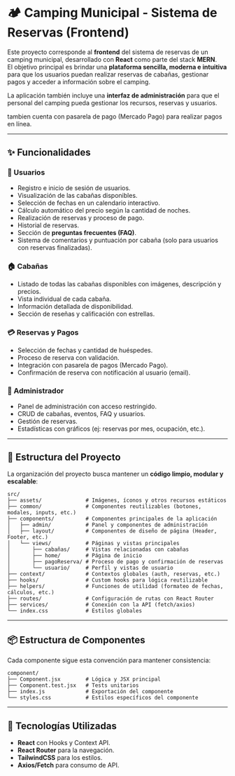 # 🏕️ Camping Municipal - Sistema de Reservas (Frontend)

Este proyecto corresponde al **frontend** del sistema de reservas de un camping municipal, desarrollado con **React** como parte del stack **MERN**.  
El objetivo principal es brindar una **plataforma sencilla, moderna e intuitiva** para que los usuarios puedan realizar reservas de cabañas, gestionar pagos y acceder a información sobre el camping.  

La aplicación también incluye una **interfaz de administración** para que el personal del camping pueda gestionar los recursos, reservas y usuarios.

tambien cuenta con pasarela de pago (Mercado Pago) para realizar pagos en línea.

---

## ✨ Funcionalidades

### 👤 Usuarios
- Registro e inicio de sesión de usuarios.
- Visualización de las cabañas disponibles.
- Selección de fechas en un calendario interactivo.
- Cálculo automático del precio según la cantidad de noches.
- Realización de reservas y proceso de pago.
- Historial de reservas.
- Sección de **preguntas frecuentes (FAQ)**.
- Sistema de comentarios y puntuación por cabaña (solo para usuarios con reservas finalizadas).

### 🏠 Cabañas
- Listado de todas las cabañas disponibles con imágenes, descripción y precios.
- Vista individual de cada cabaña.
- Información detallada de disponibilidad.
- Sección de reseñas y calificación con estrellas.

### 💳 Reservas y Pagos
- Selección de fechas y cantidad de huéspedes.
- Proceso de reserva con validación.
- Integración con pasarela de pagos (Mercado Pago).
- Confirmación de reserva con notificación al usuario (email).

### 🔑 Administrador
- Panel de administración con acceso restringido.
- CRUD de cabañas, eventos, FAQ y usuarios.
- Gestión de reservas.
- Estadísticas con gráficos (ej: reservas por mes, ocupación, etc.).

---

## 📂 Estructura del Proyecto

La organización del proyecto busca mantener un **código limpio, modular y escalable**:

```
src/
├── assets/              # Imágenes, íconos y otros recursos estáticos
├── common/              # Componentes reutilizables (botones, modales, inputs, etc.)
├── components/          # Componentes principales de la aplicación
│   ├── admin/           # Panel y componentes de administración
│   ├── layout/          # Componentes de diseño de página (Header, Footer, etc.)
│   └── views/           # Páginas y vistas principales
│       ├── cabañas/     # Vistas relacionadas con cabañas
│       ├── home/        # Página de inicio
│       ├── pagoReserva/ # Proceso de pago y confirmación de reservas
│       └── usuario/     # Perfil y vistas de usuario
├── context/             # Contextos globales (auth, reservas, etc.)
├── hooks/               # Custom hooks para lógica reutilizable
├── helpers/             # Funciones de utilidad (formateo de fechas, cálculos, etc.)
├── routes/              # Configuración de rutas con React Router
├── services/            # Conexión con la API (fetch/axios)
└── index.css            # Estilos globales
```
---

## 📦 Estructura de Componentes

Cada componente sigue esta convención para mantener consistencia:

```
component/
├── Component.jsx        # Lógica y JSX principal
├── Component.test.jsx   # Tests unitarios
├── index.js             # Exportación del componente
└── styles.css           # Estilos específicos del componente
```

---

## 🚀 Tecnologías Utilizadas

- **React** con Hooks y Context API.
- **React Router** para la navegación.
- **TailwindCSS** para los estilos.
- **Axios/Fetch** para consumo de API.
